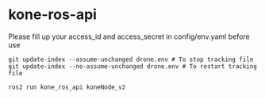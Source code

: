 # kone-ros-api

Please fill up your access_id and access_secret in config/env.yaml before use
```
git update-index --assume-unchanged drone.env # To stop tracking file
git update-index --no-assume-unchanged drone.env # To restart tracking file

```
```
ros2 run kone_ros_api koneNode_v2 
```
